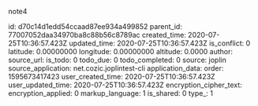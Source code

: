 note4

id: d70c14d1edd54ccaad87ee934a499852
parent_id: 77007052daa34970ba8c88b56c8789ac
created_time: 2020-07-25T10:36:57.423Z
updated_time: 2020-07-25T10:36:57.423Z
is_conflict: 0
latitude: 0.00000000
longitude: 0.00000000
altitude: 0.0000
author: 
source_url: 
is_todo: 0
todo_due: 0
todo_completed: 0
source: joplin
source_application: net.cozic.joplintest-cli
application_data: 
order: 1595673417423
user_created_time: 2020-07-25T10:36:57.423Z
user_updated_time: 2020-07-25T10:36:57.423Z
encryption_cipher_text: 
encryption_applied: 0
markup_language: 1
is_shared: 0
type_: 1